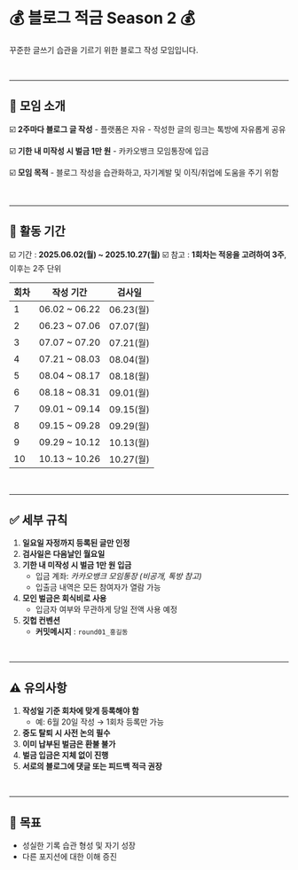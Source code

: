 # 💰 블로그 적금 Season 2 💰

꾸준한 글쓰기 습관을 기르기 위한 블로그 작성 모임입니다.


<br>

---

## 📝 모임 소개

☑️ **2주마다 블로그 글 작성**
    - 플랫폼은 자유
    - 작성한 글의 링크는 톡방에 자유롭게 공유

☑️ **기한 내 미작성 시 벌금 1만 원**
    - 카카오뱅크 모임통장에 입금

☑️ **모임 목적**
    - 블로그 작성을 습관화하고, 자기계발 및 이직/취업에 도움을 주기 위함

<br>

---

## 📅 활동 기간

☑️ 기간 : **2025.06.02(월) ~ 2025.10.27(월)**
☑️ 참고 : **1회차는 적응을 고려하여 3주**, 이후는 2주 단위

| 회차 | 작성 기간            | 검사일     |
|------|----------------------|------------|
| 1    | 06.02 ~ 06.22        | 06.23(월)  |
| 2    | 06.23 ~ 07.06        | 07.07(월)  |
| 3    | 07.07 ~ 07.20        | 07.21(월)  |
| 4    | 07.21 ~ 08.03        | 08.04(월)  |
| 5    | 08.04 ~ 08.17        | 08.18(월)  |
| 6    | 08.18 ~ 08.31        | 09.01(월)  |
| 7    | 09.01 ~ 09.14        | 09.15(월)  |
| 8    | 09.15 ~ 09.28        | 09.29(월)  |
| 9    | 09.29 ~ 10.12        | 10.13(월)  |
| 10   | 10.13 ~ 10.26        | 10.27(월)  |

<br>

---

## ✅ 세부 규칙

1. **일요일 자정까지 등록된 글만 인정**
2. **검사일은 다음날인 월요일**
3. **기한 내 미작성 시 벌금 1만 원 입금**
    - 입금 계좌: *카카오뱅크 모임통장 (비공개, 톡방 참고)*
    - 입출금 내역은 모든 참여자가 열람 가능
4. **모인 벌금은 회식비로 사용**
    - 입금자 여부와 무관하게 당일 전액 사용 예정
5. **깃헙 컨벤션**
    - **커밋메시지** : `round01_홍길동`

<br>

---

## ⚠️ 유의사항

1. **작성일 기준 회차에 맞게 등록해야 함**
    - 예: 6월 20일 작성 → 1회차 등록만 가능
2. **중도 탈퇴 시 사전 논의 필수**
3. **이미 납부된 벌금은 환불 불가**
4. **벌금 입금은 지체 없이 진행**
5. **서로의 블로그에 댓글 또는 피드백 적극 권장**

<br>

---

## 🎯 목표

- 성실한 기록 습관 형성 및 자기 성장
- 다른 포지션에 대한 이해 증진

